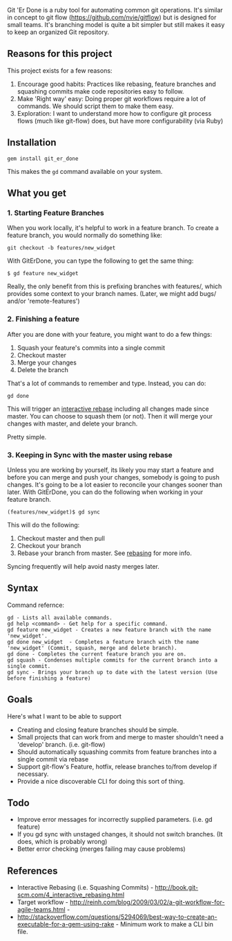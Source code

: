 Git 'Er Done is a ruby tool for automating common git operations. It's similar in concept to git flow (https://github.com/nvie/gitflow) but is designed for small teams. It's branching model is quite a bit simpler but still makes it easy to keep an organized Git repository.

## Reasons for this project

This project exists for a few reasons:

1. Encourage good habits: Practices like rebasing, feature branches and squashing commits make code repositories easy to follow.
1. Make 'Right way' easy: Doing proper git workflows require a lot of commands. We should script them to make them easy.
1. Exploration: I want to understand more how to configure git process flows (much like git-flow) does, but have more configurability (via Ruby)

## Installation

```
gem install git_er_done
```

This makes the `gd` command available on your system.


## What you get

### 1. Starting Feature Branches

When you work locally, it's helpful to work in a feature branch. To create a feature branch, you would normally do something like:

```
git checkout -b features/new_widget
```

With GitErDone, you can type the following to get the same thing:

```
$ gd feature new_widget
````

Really, the only benefit from this is prefixing branches with features/, which provides some context to your branch names. (Later, we might add bugs/ and/or 'remote-features')

### 2. Finishing a feature 

After you are done with your feature, you might want to do a few things:

1. Squash your feature's commits into a single commit
1. Checkout master
1. Merge your changes
1. Delete the branch

That's a lot of commands to remember and type. Instead, you can do:

```
gd done
```

This will trigger an [interactive rebase](http://book.git-scm.com/4_interactive_rebasing.html) including all changes made since master. You can choose to squash them (or not). Then it will merge your changes with master, and delete your branch.

Pretty simple.

### 3. Keeping in Sync with the master using rebase

Unless you are working by yourself, its likely you may start a feature and before you can merge and push your changes, somebody is going to push changes. It's going to be a lot easier to reconcile your changes sooner than later. With GitErDone, you can do the following when working in your feature branch.

```
(features/new_widget)$ gd sync
```

This will do the following:

1. Checkout master and then pull
1. Checkout your branch
1. Rebase your branch from master. See [rebasing](http://book.git-scm.com/4_rebasing.html) for more info.

Syncing frequently will help avoid nasty merges later.

## Syntax

Command refernce:
```
gd - Lists all available commands.
gd help <command> - Get help for a specific command.
gd feature new_widget - Creates a new feature branch with the name 'new_widget'.
gd done new_widget  - Completes a feature branch with the name 'new_widget' (Commit, squash, merge and delete branch).
gd done - Completes the current feature branch you are on.
gd squash - Condenses multiple commits for the current branch into a single commit.
gd sync - Brings your branch up to date with the latest version (Use before finishing a feature)
```

## Goals

Here's what I want to be able to support

* Creating and closing feature branches should be simple.
* Small projects that can work from and merge to master shouldn't need a 'develop' branch. (i.e. git-flow)
* Should automatically squashing commits from feature branches into a single commit via rebase
* Support git-flow's Feature, hotfix, release branches to/from develop if necessary.
* Provide a nice discoverable CLI for doing this sort of thing.

## Todo

* Improve error messages for incorrectly supplied parameters. (i.e. gd feature)
* If you gd sync with unstaged changes, it should not switch branches. (It does, which is probably wrong)
* Better error checking (merges failing may cause problems)

## References

* Interactive Rebasing (i.e. Squashing Commits) - http://book.git-scm.com/4_interactive_rebasing.html
* Target workflow - http://reinh.com/blog/2009/03/02/a-git-workflow-for-agile-teams.html -
* http://stackoverflow.com/questions/5294069/best-way-to-create-an-executable-for-a-gem-using-rake - Minimum work to make a CLI bin file.